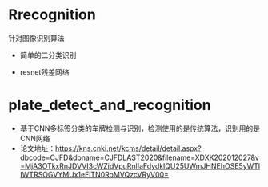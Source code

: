 # Rrecognition
针对图像识别算法
* 简单的二分类识别

* resnet残差网络

# plate_detect_and_recognition
* 基于CNN多标签分类的车牌检测与识别，检测使用的是传统算法，识别用的是CNN网络
* 论文地址：https://kns.cnki.net/kcms/detail/detail.aspx?dbcode=CJFD&dbname=CJFDLAST2020&filename=XDXK202012027&v=MjA3OTkxRnJDVVI3cWZidVpuRnlIaFdydklQU25UWmJHNEhOSE5yWTlIWTRSOGVYMUx1eFlTN0RoMVQzcVRyV00=

